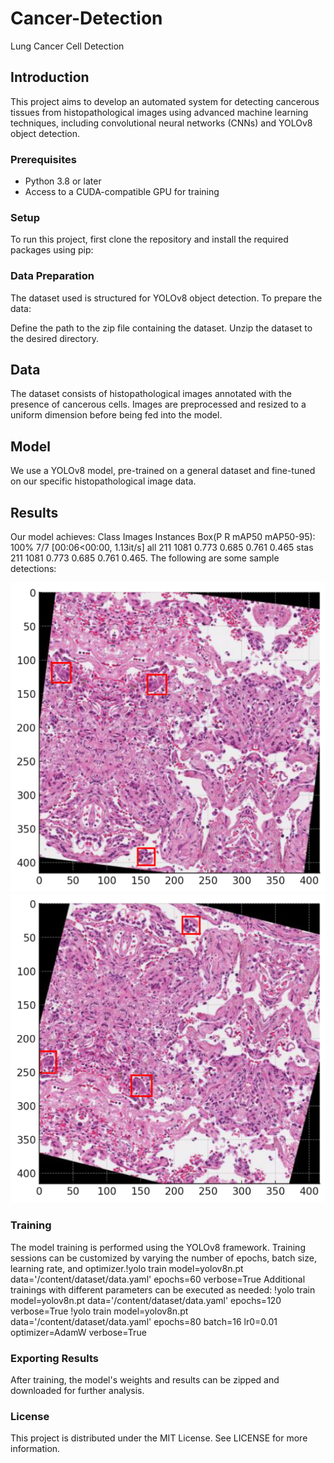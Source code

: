 # Cancer-Detection
Lung Cancer Cell Detection


## Introduction
This project aims to develop an automated system for detecting cancerous tissues from histopathological images using advanced machine learning techniques, including convolutional neural networks (CNNs) and YOLOv8 object detection.

### Prerequisites
- Python 3.8 or later
- Access to a CUDA-compatible GPU for training

### Setup
To run this project, first clone the repository and install the required packages using pip:


### Data Preparation 

The dataset used is structured for YOLOv8 object detection. To prepare the data:

   Define the path to the zip file containing the dataset.
   Unzip the dataset to the desired directory.
## Data
The dataset consists of histopathological images annotated with the presence of cancerous cells. Images are preprocessed and resized to a uniform dimension before being fed into the model.

## Model
We use a YOLOv8 model, pre-trained on a general dataset and fine-tuned on our specific histopathological image data.

## Results
Our model achieves:  Class     Images  Instances      Box(P          R      mAP50  mAP50-95): 100% 7/7 [00:06<00:00,  1.13it/s]
                     all        211       1081      0.773      0.685      0.761      0.465
                     stas       211       1081      0.773      0.685      0.761      0.465. 
The following are some sample detections:

![Sample Detection 1](Sample1.png)
![Sample Detection 2](Sample2.png)

### Training
The model training is performed using the YOLOv8 framework. Training sessions can be customized by varying the number of epochs, batch size, learning rate, and optimizer.!yolo train model=yolov8n.pt data='/content/dataset/data.yaml' epochs=60 verbose=True
Additional trainings with different parameters can be executed as needed:
!yolo train model=yolov8n.pt data='/content/dataset/data.yaml' epochs=120 verbose=True
!yolo train model=yolov8n.pt data='/content/dataset/data.yaml' epochs=80 batch=16 lr0=0.01 optimizer=AdamW verbose=True

### Exporting Results
After training, the model's weights and results can be zipped and downloaded for further analysis.

### License
This project is distributed under the MIT License. See LICENSE for more information.
